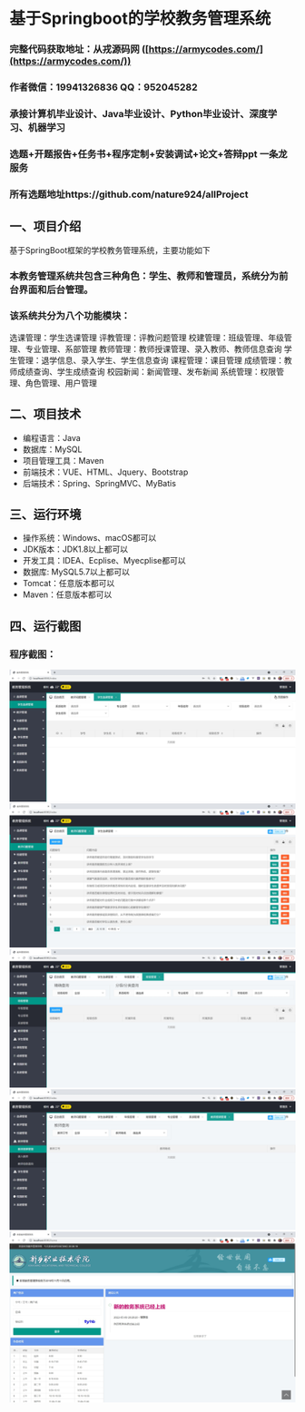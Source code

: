 基于Springboot的学校教务管理系统
=
### 完整代码获取地址：从戎源码网 ([https://armycodes.com/](https://armycodes.com/))
### 作者微信：19941326836  QQ：952045282 
### 承接计算机毕业设计、Java毕业设计、Python毕业设计、深度学习、机器学习
### 选题+开题报告+任务书+程序定制+安装调试+论文+答辩ppt 一条龙服务
### 所有选题地址https://github.com/nature924/allProject

一、项目介绍
---
基于SpringBoot框架的学校教务管理系统，主要功能如下
### 本教务管理系统共包含三种角色：学生、教师和管理员，系统分为前台界面和后台管理。
### 该系统共分为八个功能模块：
选课管理：学生选课管理
评教管理：评教问题管理
校建管理：班级管理、年级管理、专业管理、系部管理
教师管理：教师授课管理、录入教师、教师信息查询
学生管理：退学信息、录入学生、学生信息查询
课程管理：课目管理
成绩管理：教师成绩查询、学生成绩查询
校园新闻：新闻管理、发布新闻
系统管理：权限管理、角色管理、用户管理




二、项目技术
---
- 编程语言：Java
- 数据库：MySQL
- 项目管理工具：Maven
- 前端技术：VUE、HTML、Jquery、Bootstrap
- 后端技术：Spring、SpringMVC、MyBatis

三、运行环境
---
- 操作系统：Windows、macOS都可以
- JDK版本：JDK1.8以上都可以
- 开发工具：IDEA、Ecplise、Myecplise都可以
- 数据库: MySQL5.7以上都可以
- Tomcat：任意版本都可以
- Maven：任意版本都可以

四、运行截图
---

### 程序截图：
![image/1.png](image/1.jpg)
![image/1.png](image/2.jpg)
![image/1.png](image/3.jpg)
![image/1.png](image/4.jpg)
![image/1.png](image/5.jpg)




